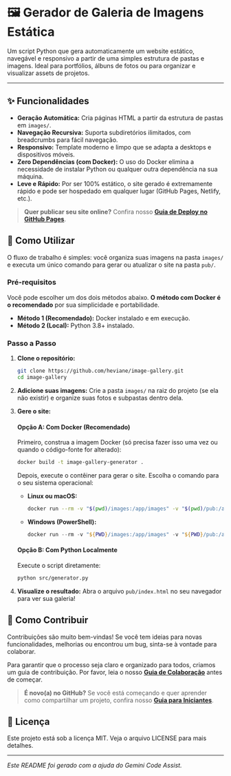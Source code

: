 # 🖼️ Gerador de Galeria de Imagens Estática

Um script Python que gera automaticamente um website estático, navegável e responsivo a partir de uma simples estrutura de pastas e imagens. Ideal para portfólios, álbuns de fotos ou para organizar e visualizar assets de projetos.

---

## ✨ Funcionalidades

* **Geração Automática:** Cria páginas HTML a partir da estrutura de pastas em `images/`.
* **Navegação Recursiva:** Suporta subdiretórios ilimitados, com breadcrumbs para fácil navegação.
* **Responsivo:** Template moderno e limpo que se adapta a desktops e dispositivos móveis.
* **Zero Dependências (com Docker):** O uso do Docker elimina a necessidade de instalar Python ou qualquer outra dependência na sua máquina.
* **Leve e Rápido:** Por ser 100% estático, o site gerado é extremamente rápido e pode ser hospedado em qualquer lugar (GitHub Pages, Netlify, etc.).

> **Quer publicar seu site online?** Confira nosso [**Guia de Deploy no GitHub Pages**](./DEPLOY_GUIDE.md).

## 🚀 Como Utilizar

O fluxo de trabalho é simples: você organiza suas imagens na pasta `images/` e executa um único comando para gerar ou atualizar o site na pasta `pub/`.

### Pré-requisitos

Você pode escolher um dos dois métodos abaixo. **O método com Docker é o recomendado** por sua simplicidade e portabilidade.

* **Método 1 (Recomendado):** Docker instalado e em execução.
* **Método 2 (Local):** Python 3.8+ instalado.

### Passo a Passo

1. **Clone o repositório:**

    ```bash
    git clone https://github.com/heviane/image-gallery.git
    cd image-gallery
    ```

2. **Adicione suas imagens:** Crie a pasta `images/` na raiz do projeto (se ela não existir) e organize suas fotos e subpastas dentro dela.

3. **Gere o site:**

   #### Opção A: Com Docker (Recomendado)

    Primeiro, construa a imagem Docker (só precisa fazer isso uma vez ou quando o código-fonte for alterado):

    ```bash
    docker build -t image-gallery-generator .
    ```

    Depois, execute o contêiner para gerar o site. Escolha o comando para o seu sistema operacional:

    * **Linux ou macOS:**

        ```bash
        docker run --rm -v "$(pwd)/images:/app/images" -v "$(pwd)/pub:/app/pub" image-gallery-generator
        ```

    * **Windows (PowerShell):**

        ```powershell
        docker run --rm -v "${PWD}/images:/app/images" -v "${PWD}/pub:/app/pub" image-gallery-generator
        ```

   #### Opção B: Com Python Localmente

    Execute o script diretamente:

    ```bash
    python src/generator.py
    ```

4. **Visualize o resultado:** Abra o arquivo `pub/index.html` no seu navegador para ver sua galeria!

## 🤝 Como Contribuir

Contribuições são muito bem-vindas! Se você tem ideias para novas funcionalidades, melhorias ou encontrou um bug, sinta-se à vontade para colaborar.

Para garantir que o processo seja claro e organizado para todos, criamos um guia de contribuição. Por favor, leia o nosso **[Guia de Colaboração](CONTRIBUTING.md)** antes de começar.

> **É novo(a) no GitHub?** Se você está começando e quer aprender como compartilhar um projeto, confira nosso **[Guia para Iniciantes](./docs/Getting-Started-with-GitHub-Guide.md)**.

## 📜 Licença

Este projeto está sob a licença MIT. Veja o arquivo LICENSE para mais detalhes.

---

*Este README foi gerado com a ajuda do Gemini Code Assist.*
